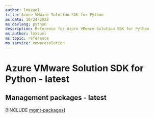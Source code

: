 ```yaml
---
author: lmazuel
title: Azure VMware Solution SDK for Python
ms.data: 10/24/2022
ms.devlang: python
description: Reference for Azure VMware Solution SDK for Python
ms.author: lmazuel
ms.topic: reference
ms.service: vmwaresolution
---
```

# Azure VMware Solution SDK for Python - latest

## Management packages - latest
[!INCLUDE [mgmt-packages](vmware-solution-mgmt-index.md)]